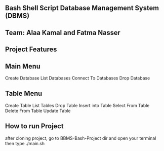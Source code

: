 Bash Shell Script Database Management System (DBMS)
-------------------------------------------------
Team: Alaa Kamal and Fatma Nasser
---------------------------------

Project Features
-----------
Main Menu
--------
Create Database
List Databases
Connect To Databases
Drop Database

Table Menu
---------
Create Table
List Tables
Drop Table
Insert into Table
Select From Table
Delete From Table
Update Table

How to run Project
-------------------
after cloning project, go to BBMS-Bash-Project dir and open your terminal then type ./main.sh
